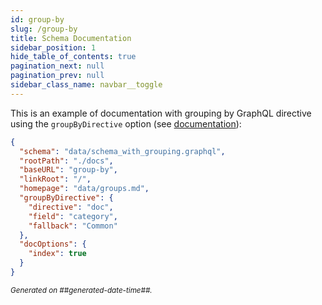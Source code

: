 ```yaml
---
id: group-by
slug: /group-by
title: Schema Documentation
sidebar_position: 1
hide_table_of_contents: true
pagination_next: null
pagination_prev: null
sidebar_class_name: navbar__toggle
---
```


This is an example of documentation with grouping by GraphQL directive using the `groupByDirective` option (see [documentation](/#about-groupbydirective)):

```json
{
  "schema": "data/schema_with_grouping.graphql",
  "rootPath": "./docs",
  "baseURL": "group-by",
  "linkRoot": "/",
  "homepage": "data/groups.md",
  "groupByDirective": {
    "directive": "doc",
    "field": "category",
    "fallback": "Common"
  },
  "docOptions": {
    "index": true
  }
}
```

<small><i>Generated on ##generated-date-time##.</i></small>
